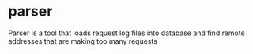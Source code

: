 # parser
Parser is a tool that loads request log files into database and find remote addresses that are making too many requests
